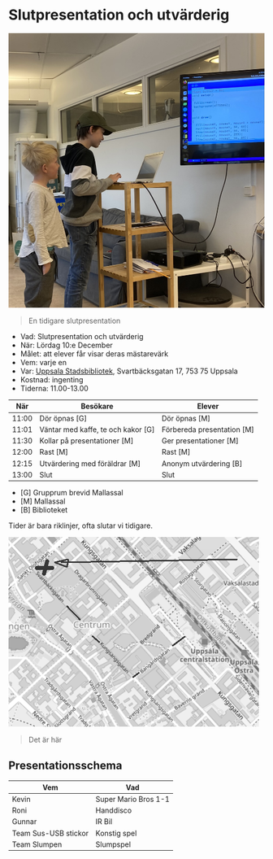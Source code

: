 # Slutpresentation och utvärderig

![](../../pics/20220603/IMG_7190.JPEG)

> En tidigare slutpresentation

 * Vad: Slutpresentation och utvärderig
 * När: Lördag 10:e December
 * Målet: att elever får visar deras mästarevärk
 * Vem: varje en
 * Var: [Uppsala Stadsbibliotek](https://bibliotekuppsala.se/web/arena/stadsbiblioteket), Svartbäcksgatan 17, 753 75 Uppsala
 * Kostnad: ingenting
 * Tiderna: 11.00-13.00

När  |Besökare                           | Elever
-----|-----------------------------------|-----------------------
11:00|Dör öpnas [G]                      | Dör öpnas [M]
11:01|Väntar med kaffe, te och kakor [G] | Förbereda presentation [M]
11:30|Kollar på presentationer  [M]      | Ger presentationer  [M]
12:00|Rast [M]                           | Rast  [M]
12:15|Utvärdering med föräldrar [M]      | Anonym utvärdering [B]
13:00|Slut                               | Slut

 * [G] Grupprum brevid Mallassal
 * [M] Mallassal
 * [B] Biblioteket

Tider är bara riklinjer, ofta slutar vi tidigare.

![](usb.png)

> Det är här

## Presentationsschema

Vem                 |Vad
--------------------|---------------
Kevin               |Super Mario Bros 1-1
Roni                |Handdisco
Gunnar              |IR Bil
Team Sus-USB stickor|Konstig spel
Team Slumpen        |Slumpspel

